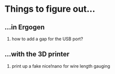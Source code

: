 [//]: # ( -*- mode: markdown; mode: visual-line; mode: flyspell; fill-column: 72; -*- for emacs heathens )
[//]: # ( :vim:syntax=markdown:tw=72:                                                 for vim   heathens )

# Things to figure out...

## ...in Ergogen

1. how to add a gap for the USB port?

## ...with the 3D printer

1. print up a fake nice!nano for wire length gauging
